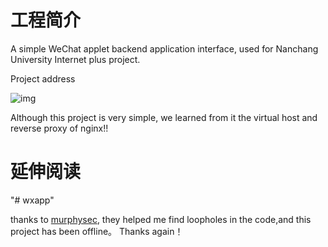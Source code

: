 # 工程简介

A simple WeChat applet backend application interface, used for Nanchang University Internet plus project.

Project address

![img](https://gitee.com/cao_ziqiang/img/raw/master/20210627101102.png)

Although this project is very simple, we learned from it the virtual host and reverse proxy of nginx!!

# 延伸阅读

"# wxapp" 

thanks to [murphysec](https://github.com/murphysec), they helped me find loopholes in the code,and this project has been offline。 Thanks again！
